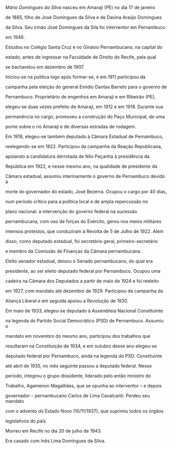 

*Mário Domingues da Silva* nasceu em Amaraji (PE) no dia 17 de janeiro

de 1885, filho de José Domingues da Silva e de Davina Araújo Domingues

da Silva. Seu irmão José Domingues da Sila foi interventor em Pernambuco

em 1946.



Estudou no Colégio Santa Cruz e no Ginásio Pernambucano, na capital do

estado, antes de ingressar na Faculdade de Direito do Recife, pela qual

se bacharelou em dezembro de 1907.



Iniciou-se na política logo após formar-se, e em 1911 participou da

campanha pela eleição do general Emídio Dantas Barreto para o governo de

Pernambuco. Proprietário de engenhos em Amaraji e em Ribeirão (PE),

elegeu-se duas vezes prefeito de Amaraji, em 1912 e em 1918. Durante sua

permanência no cargo, promoveu a construção do Paço Municipal, de uma

ponte sobre o rio Amaraji e de diversas estradas de rodagem.



Em 1918, elegeu-se também deputado à Câmara Estadual de Pernambuco,

reelegendo-se em 1922. Participou da campanha da Reação Republicana,

apoiando a candidatura derrotada de Nilo Peçanha à presidência da

República em 1922, e nesse mesmo ano, na qualidade de presidente da

Câmara estadual, assumiu interinamente o governo de Pernambuco devido à

morte do governador do estado, José Bezerra. Ocupou o cargo por 40 dias,

num período crítico para a política local e de ampla repercussão no

plano nacional: a intervenção do governo federal na sucessão

pernambucana, com uso de forças do Exército, gerou nos meios militares

intensos protestos, que conduziram à Revolta de 5 de Julho de 1922. Além

disso, como deputado estadual, foi secretário geral, primeiro-secretário

e membro da Comissão de Finanças da Câmara pernambucana.



Eleito senador estadual, deixou o Senado pernambucano, do qual era

presidente, ao ser eleito deputado federal por Pernambuco. Ocupou uma

cadeira na Câmara dos Deputados a partir de maio de 1924 e foi reeleito

em 1927, com mandato até dezembro de 1929. Participou da campanha da

Aliança Liberal e em seguida apoiou a Revolução de 1930.



Em maio de 1933, elegeu-se deputado à Assembleia Nacional Constituinte

na legenda do Partido Social Democrático (PSD) de Pernambuco. Assumiu o

mandato em novembro do mesmo ano, participou dos trabalhos que

resultaram na Constituição de 1934, e em outubro desse ano elegeu-se

deputado federal por Pernambuco, ainda na legenda do PSD. Constituinte

até abril de 1935, no mês seguinte passou a deputado federal. Nesse

período, integrou o grupo dissidente, liderado pelo então ministro do

Trabalho, Agamenon Magalhães, que se opunha ao interventor – e depois

governador – pernambucano Carlos de Lima Cavalcanti. Perdeu seu mandato

com o advento do Estado Novo (10/11/1937), que suprimiu todos os órgãos

legislativos do país.



Morreu em Recife no dia 20 de julho de 1943.



Era casado com Inês Lima Domingues da Silva.



